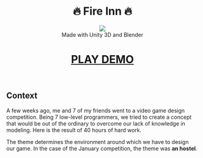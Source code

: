  <h1 align="center">🔥 Fire Inn 🔥</h1> 
  <p align="center">
  <img src="https://img.shields.io/badge/status-up-brightgreen.svg"><br>
  Made with Unity 3D and Blender<br/>
 <a href="http://fire-inn-game.s3-website-us-east-1.amazonaws.com"><h1 align="center">PLAY DEMO</h1></a><br/>
 </p>
  
   ## Context
 A few weeks ago, me and 7 of my friends went to a video game design competition. Being 7 low-level programmers, we tried to create a concept that would be out of the ordinary to overcome our lack of knowledge in modeling. Here is the result of 40 hours of hard work.

 The theme determines the environment around which we have to design our game. In the case of the January competition, the theme was **an hostel**.

